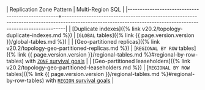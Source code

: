 | Replication Zone Pattern                         | Multi-Region SQL                                                                                                                                    |
|--------------------------------------------------+-------------------------------------------------------------------------------------------------------------------------------------------------------------|
| [Duplicate indexes]({% link v20.2/topology-duplicate-indexes.md %})                  | [`GLOBAL` tables]({% link {{ page.version.version }}/global-tables.md %})                                                                                                                       |
| [Geo-partitioned replicas]({% link v20.2/topology-geo-partitioned-replicas.md %})        | [`REGIONAL BY ROW` tables]({% link {{ page.version.version }}/regional-tables.md %}#regional-by-row-tables) with [`ZONE` survival goals](multiregion-survival-goals.html#survive-zone-failures)     |
| [Geo-partitioned leaseholders]({% link v20.2/topology-geo-partitioned-leaseholders.md %}) | [`REGIONAL BY ROW` tables]({% link {{ page.version.version }}/regional-tables.md %}#regional-by-row-tables) with [`REGION` survival goals](multiregion-survival-goals.html#survive-region-failures) |
